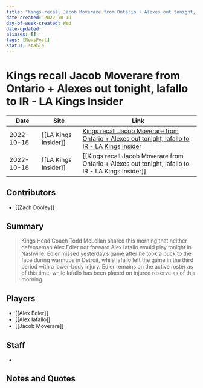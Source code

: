 ```yaml
---
title: "Kings recall Jacob Moverare from Ontario + Alexes out tonight, Iafallo to IR - LA Kings Insider"
date-created: 2022-10-19
day-of-week-created: Wed
date-updated: 
aliases: []
tags: [NewsPost]
status: stable
---
```


# Kings recall Jacob Moverare from Ontario + Alexes out tonight, Iafallo to IR - LA Kings Insider

| Date       | Site                 | Link                                                                                                                                                                                                                |
| ---------- | -------------------- | ------------------------------------------------------------------------------------------------------------------------------------------------------------------------------------------------------------------- |
| 2022-10-18 | [[LA Kings Insider]] | [Kings recall Jacob Moverare from Ontario + Alexes out tonight, Iafallo to IR - LA Kings Insider](https://lakingsinsider.com/2022/10/18/kings-recall-jacob-moverare-from-ontario-alexes-out-tonight-iafallo-to-ir/) |
| 2022-10-18 | [[LA Kings Insider]] | [[Kings recall Jacob Moverare from Ontario + Alexes out tonight, Iafallo to IR - LA Kings Insider]]                                                                                                                 |

## Contributors
- [[Zach Dooley]]


## Summary
> Kings Head Coach Todd McLellan shared this morning that neither defenseman Alex Edler nor forward Alex Iafallo would play tonight in Nashville. Edler missed yesterday’s game after he took a puck to the face during warmups in Detroit, while Iafallo left the game in the third period with a lower-body injury. Edler remains on the active roster as of this time, while Iafallo has been placed on injured reserve as of this morning.


## Players
- [[Alex Edler]]
- [[Alex Iafallo]]
- [[Jacob Moverare]]


## Staff
- 


## Notes and Quotes
> 

